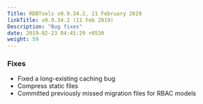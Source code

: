 ```yaml
---
Title: RDBTools v0.9.34.2, 11 February 2019
linkTitle: v0.9.34.2 (11 Feb 2019)
Description: "Bug fixes"
date: 2019-02-23 04:45:29 +0530
weight: 59
---
```

### Fixes

- Fixed a long-existing caching bug
- Compress static files
- Committed previously missed migration files for RBAC models
